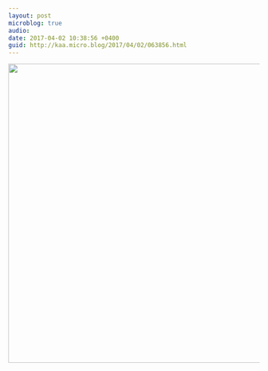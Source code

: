 ```yaml
---
layout: post
microblog: true
audio: 
date: 2017-04-02 10:38:56 +0400
guid: http://kaa.micro.blog/2017/04/02/063856.html
---
```



<img src="http://www.kaa.bz/uploads/2018/184999a193.jpg" width="600" height="600" />
